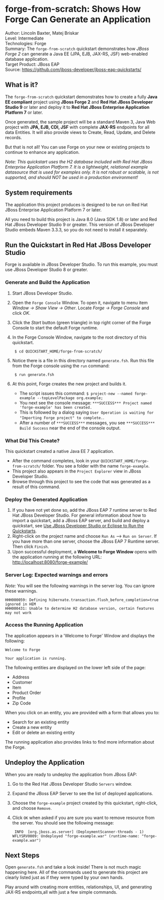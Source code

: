 forge-from-scratch: Shows How Forge Can Generate an Application
======================================================================================
Author: Lincoln Baxter, Matej Briskar  
Level: Intermediate  
Technologies: Forge  
Summary: The `forge-from-scratch` quickstart demonstrates how *JBoss Forge 2* can generate a Java EE (JPA, EJB, JAX-RS, JSF) web-enabled database application.   
Target Product: JBoss EAP  
Source: <https://github.com/jboss-developer/jboss-eap-quickstarts/>  

What is it?
-----------

The `forge-from-scratch` quickstart demonstrates how to create a fully **Java EE compliant** project using **JBoss Forge 2** and **Red Hat JBoss Developer Studio 9** or later and deploy it to **Red Hat JBoss Enterprise Application Platform 7** or later. 

Once generated, the sample project will be a standard Maven 3, Java Web project with **JPA, EJB, CDI, JSF** with complete **JAX-RS** endpoints for all data Entities. It will also provide views to Create, Read, Update, and Delete records.

But that is not all! You can use Forge on your new or existing projects to continue to enhance any application.

_Note: This quickstart uses the H2 database included with Red Hat JBoss Enterprise Application Platform 7. It is a lightweight, relational example datasource that is used for examples only. It is not robust or scalable, is not supported, and should NOT be used in a production environment!_

System requirements
-------------------

The application this project produces is designed to be run on Red Hat JBoss Enterprise Application Platform 7 or later. 

All you need to build this project is Java 8.0 (Java SDK 1.8) or later and Red Hat JBoss Developer Studio 9 or greater. This version of JBoss Developer Studio embeds Maven 3.3.3, so you do not need to install it separately.


Run the Quickstart in Red Hat JBoss Developer Studio
--------------------------------------------

Forge is available in JBoss Developer Studio. To run this example, you must use JBoss Developer Studio 8 or greater.

### Generate and Build the Application

1. Start JBoss Developer Studio.
2. Open the `Forge Console` Window. To open it, navigate to menu item _Window -> Show View -> Other_. Locate _Forge -> Forge Console_ and click _OK_. 
3. Click the _Start_ button (green triangle) in top right corner of the Forge Console to start the default Forge runtime.
4. In the Forge Console Window, navigate to the root directory of this quickstart.

        $ cd QUICKSTART_HOME/forge-from-scratch/
5. Notice there is a file in this directory named `generate.fsh`. Run this file from the Forge console using the `run` command:

        $ run generate.fsh

6. At this point, Forge creates the new project and builds it. 
    * The script issues this command: `$ project-new --named forge-example --topLevelPackage org.example;`
    * You next see the console message: `***SUCCESS*** Project named 'forge-example' has been created.`
    * This is followed by a dialog saying `User Operation is waiting for "Importing Forge project" to complete.`.
    * After a number of `***SUCCESS***` messages, you see `***SUCCESS*** Build Success` near the end of the console output.


### What Did This Create?

This quickstart created a native Java EE 7 application. 

* After the command completes, look in your `QUICKSTART_HOME/forge-from-scratch/` folder. You see a folder with the name `forge-example`. 
* This project also appears in the `Project Explorer` view in JBoss Developer Studio. 
* Browse through this project to see the code that was generated as a result of this command. 

### Deploy the Generated Application

1. If you have not yet done so, add the JBoss EAP 7 runtime server to Red Hat JBoss Developer Studio. For general information about how to import a quickstart, add a JBoss EAP server, and build and deploy a quickstart, see [Use JBoss Developer Studio or Eclipse to Run the Quickstarts](https://github.com/jboss-developer/jboss-developer-shared-resources/blob/master/guides/USE_JBDS.md).
2. Right-click on the project name and choose `Run As` --> `Run on Server`. If you have more than one server, choose the JBoss EAP 7 Runtime server. Then click `Finish`.
3. Upon successful deployment, a **Welcome to Forge Window** opens with the application running at the following URL: <http://localhost:8080/forge-example/>
    
### Server Log: Expected warnings and errors

_Note:_ You will see the following warnings in the server log. You can ignore these warnings.

    HHH000059: Defining hibernate.transaction.flush_before_completion=true ignored in HEM
    HHH000431: Unable to determine H2 database version, certain features may not work

           
### Access the Running Application

The application appears in a 'Welcome to Forge' Window and displays the following:

    Welcome to Forge
        
    Your application is running. 

The following entities are displayed on the lower left side of the page:

* Address
* Customer
* Item
* Product Order
* Profile
* Zip Code

When you click on an entity, you are provided with a form that allows you to:

* Search for an existing entity
* Create a new entity
* Edit or delete an existing entity

The running application also provides links to find more information about the Forge. 
 

Undeploy the Application
------------------------

When you are ready to undeploy the application from JBoss EAP:

   
1. Go to the Red Hat JBoss Developer Studio `Servers` window.
2. Expand the JBoss EAP Server to see the list of deployed applications.
3. Choose the `forge-example` project created by this quickstart, right-click, and choose `Remove`. 
4. Click `OK` when asked if you are sure you want to remove resource from the server. You should see the following message:

        INFO  [org.jboss.as.server] (DeploymentScanner-threads - 1) WFLYSRV0009: Undeployed "forge-example.war" (runtime-name: "forge-example.war")


 
Next Steps
-------

Open `generate.fsh` and take a look inside! There is not much magic happening here. All of the commands used to generate this project are clearly listed just as if they were typed by your own hands.

Play around with creating more entities, relationships, UI, and generating JAX-RS endpoints,all with just a few simple commands.



